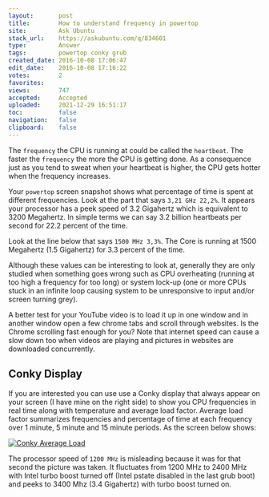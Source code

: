 ```yaml
---
layout:       post
title:        How to understand frequency in powertop
site:         Ask Ubuntu
stack_url:    https://askubuntu.com/q/834601
type:         Answer
tags:         powertop conky grub
created_date: 2016-10-08 17:06:47
edit_date:    2016-10-08 17:16:22
votes:        2
favorites:    
views:        747
accepted:     Accepted
uploaded:     2021-12-29 16:51:17
toc:          false
navigation:   false
clipboard:    false
---
```


The `frequency` the CPU is running at could be called the `heartbeat`. The faster the `frequency` the more the CPU is getting done. As a consequence just as you tend to sweat when your heartbeat is higher, the CPU gets hotter when the frequency increases.

Your `powertop` screen snapshot shows what percentage of time is spent at different frequencies. Look at the part that says `3,21 GHz 22,2%`. It appears your processor has a peek speed of 3.2 Gigahertz which is equivalent to 3200 Megahertz. In simple terms we can say 3.2 billion heartbeats per second for 22.2 percent of the time.

Look at the line below that says `1500 MHz 3,3%`. The Core is running at 1500 Megahertz (1.5 Gigahertz) for 3.3 percent of the time.

Although these values can be interesting to look at, generally they are only studied when something goes wrong such as CPU overheating (running at too high a frequency for too long) or system lock-up (one or more CPUs stuck in an infinite loop causing system to be unresponsive to input and/or screen turning grey).

A better test for your YouTube video is to load it up in one window and in another window open a few chrome tabs and scroll through websites. Is the Chrome scrolling fast enough for you? Note that internet speed can cause a slow down too when videos are playing and pictures in websites are downloaded concurrently.

## Conky Display


If you are interested you can use use a Conky display that always appear on your screen (I have mine on the right side) to show you CPU frequencies in real time along with temperature and average load factor. Average load factor summarizes frequencies and percentage of time at each frequency over 1 minute, 5 minute and 15 minute periods. As the screen below shows:

[![Conky Average Load][1]][1]

The processor speed of `1200 MHz` is misleading because it was for that second the picture was taken. It fluctuates from 1200 MHz to 2400 MHz with Intel turbo boost turned off (Intel pstate disabled in the last grub boot) and peeks to 3400 Mhz (3.4 Gigahertz) with turbo boost turned on.


  [1]: http://i.stack.imgur.com/lzv7x.png
